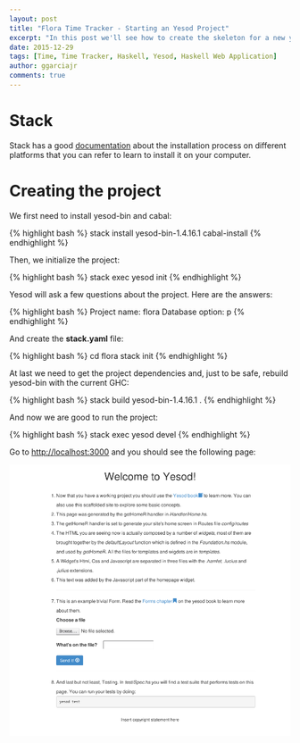 ```yaml
---
layout: post
title: "Flora Time Tracker - Starting an Yesod Project"
excerpt: "In this post we'll see how to create the skeleton for a new yesod project."
date: 2015-12-29
tags: [Time, Time Tracker, Haskell, Yesod, Haskell Web Application]
author: ggarciajr
comments: true
---
```


# Stack

Stack has a good <a href="http://docs.haskellstack.org/en/stable/install_and_upgrade.html" target="_blank">documentation</a> about the installation process on different platforms that you can refer to learn to install it on your computer.

# Creating the project

We first need to install yesod-bin and cabal:

{% highlight bash %}
stack install yesod-bin-1.4.16.1 cabal-install
{% endhighlight %}

Then, we initialize the project:

{% highlight bash %}
stack exec yesod init
{% endhighlight %}

Yesod will ask a few questions about the project. Here are the answers:

{% highlight bash %}
Project name: flora
Database option: p
{% endhighlight %}

And create the **stack.yaml** file:

{% highlight bash %}
cd flora
stack init
{% endhighlight %}

At last we need to get the project dependencies and, just to be safe,
rebuild yesod-bin with the current GHC:

{% highlight bash %}
stack build yesod-bin-1.4.16.1 .
{% endhighlight %}

And now we are good to run the project:

{% highlight bash %}
stack exec yesod devel
{% endhighlight %}

Go to <a href="http://localhost:3000" target="_blank">http://localhost:3000</a>
and you should see the following page:

<img src="/img/posts/yesod-default-template.png"/>
